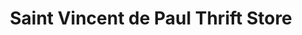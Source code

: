 ---
title: "Saint Vincent de Paul Thrift Store"
url: /madison/saint-vincent-de-paul-thrift-store/
shop: charity
---